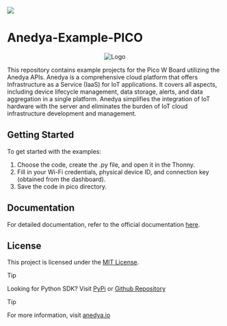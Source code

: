 [<img src="https://img.shields.io/badge/Anedya-Documentation-blue?style=for-the-badge">](https://docs.anedya.io?utm_source=github&utm_medium=link&utm_campaign=github-examples&utm_content=pico)

# Anedya-Example-PICO

<p align="center">
    <img src="https://cdn.anedya.io/anedya_black_banner.png" alt="Logo">
</p>
This repository contains example projects for the Pico W Board  utilizing the Anedya APIs. Anedya is a comprehensive cloud platform that offers Infrastructure as a Service (IaaS) for IoT applications. It covers all aspects, including device lifecycle management, data storage, alerts, and data aggregation in a single platform. Anedya simplifies the integration of IoT hardware with the server and eliminates the burden of IoT cloud infrastructure development and management.

## Getting Started

To get started with the examples:

1. Choose the code, create the .py file, and open it in the Thonny.
2. Fill in your Wi-Fi credentials, physical device ID, and connection key (obtained from the dashboard).
3. Save the code in pico directory.

## Documentation

For detailed documentation, refer to the official documentation [here](https://docs.anedya.io?utm_source=github&utm_medium=link&utm_campaign=github-examples&utm_content=pico).

## License

This project is licensed under the [MIT License](https://github.com/anedyaio/anedya-example-raspberry-pi-pico/blob/development/LICENSE).


> [!TIP]
> Looking for Python SDK? Visit [PyPi](https://pypi.org/project/anedya-dev-sdk/) or [Github Repository](https://github.com/anedyaio/anedya-dev-sdk-pyhton)

>[!TIP]
> For more information, visit [anedya.io](https://anedya.io/?utm_source=github&utm_medium=link&utm_campaign=github-examples&utm_content=pico)
 